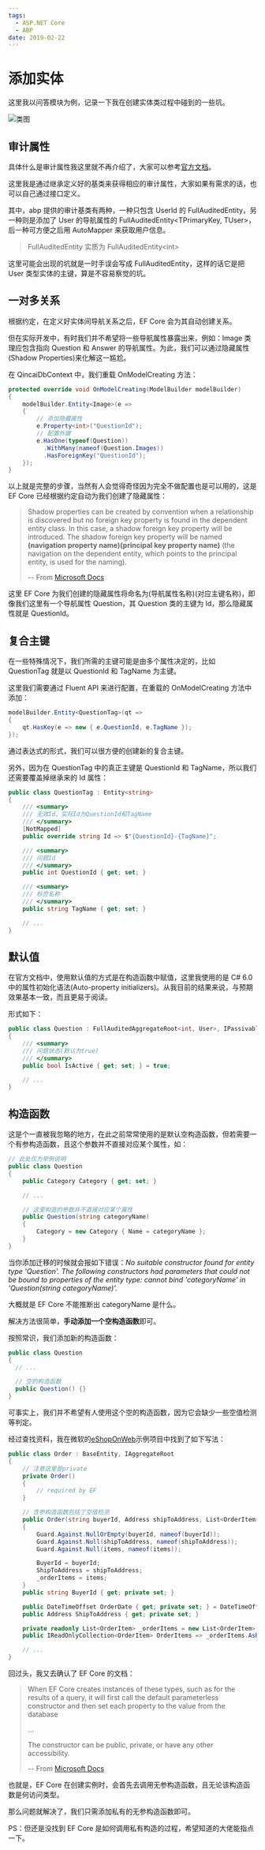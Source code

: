 ```yaml
---
tags:
  - ASP.NET Core
  - ABP
date: 2019-02-22
---
```


# 添加实体

这里我以问答模块为例，记录一下我在创建实体类过程中碰到的一些坑。

![类图](../Images/ABP框架入门踩坑/添加实体/类图.png)

## 审计属性

具体什么是审计属性我这里就不再介绍了，大家可以参考[官方文档](https://aspnetboilerplate.com/Pages/Documents/Entities#auditing)。

这里我是通过继承定义好的基类来获得相应的审计属性，大家如果有需求的话，也可以自己通过接口定义。

其中，abp 提供的审计基类有两种，一种只包含 UserId 的 FullAuditedEntity<TPrimaryKey>，另一种则是添加了 User 的导航属性的 FullAuditedEntity<TPrimaryKey, TUser>，后一种可方便之后用 AutoMapper 来获取用户信息。

> FullAuditedEntity 实质为 FullAuditedEntity&lt;int&gt;

这里可能会出现的坑就是一时手误会写成 FullAuditedEntity<User>，这样的话它是把 User 类型实体的主键，算是不容易察觉的坑。

## 一对多关系

根据约定，在定义好实体间导航关系之后，EF Core 会为其自动创建关系。

但在实际开发中，有时我们并不希望将一些导航属性暴露出来，例如：Image 类理应包含指向 Question 和 Answer 的导航属性。为此，我们可以通过隐藏属性(Shadow Properties)来化解这一尴尬。

在 QincaiDbContext 中，我们重载 OnModelCreating 方法：

```csharp
protected override void OnModelCreating(ModelBuilder modelBuilder)
{
    modelBuilder.Entity<Image>(e =>
    {
        // 添加隐藏属性
        e.Property<int>("QuestionId");
        // 配置外键
        e.HasOne(typeof(Question))
          .WithMany(nameof(Question.Images))
          .HasForeignKey("QuestionId");
    });
}
```

以上就是完整的步骤，当然有人会觉得奇怪因为完全不做配置也是可以用的，这是 EF Core 已经根据约定自动为我们创建了隐藏属性：

> Shadow properties can be created by convention when a relationship is discovered but no foreign key property is found in the dependent entity class. In this case, a shadow foreign key property will be introduced. The shadow foreign key property will be named **(navigation property name)(principal key property name)** (the navigation on the dependent entity, which points to the principal entity, is used for the naming).
>
> -- From [Microsoft Docs](https://docs.microsoft.com/zh-cn/ef/core/modeling/shadow-properties#conventions)

这里 EF Core 为我们创建的隐藏属性将命名为(导航属性名称)(对应主键名称)，即像我们这里有一个导航属性 Question，其 Question 类的主键为 Id，那么隐藏属性就是 QuestionId。

## 复合主键

在一些特殊情况下，我们所需的主键可能是由多个属性决定的，比如 QuestionTag 就是以 QuestionId 和 TagName 为主键。

这里我们需要通过 Fluent API 来进行配置，在重载的 OnModelCreating 方法中添加：

```csharp
modelBuilder.Entity<QuestionTag>(qt =>
{
    qt.HasKey(e => new { e.QuestionId, e.TagName });
});
```

通过表达式的形式，我们可以很方便的创建新的复合主键。

另外，因为在 QuestionTag 中的真正主键是 QuestionId 和 TagName，所以我们还需要覆盖掉继承来的 Id 属性：

```csharp
public class QuestionTag : Entity<string>
{
    /// <summary>
    /// 无效Id，实际Id为QuestionId和TagName
    /// </summary>
    [NotMapped]
    public override string Id => $"{QuestionId}-{TagName}";

    /// <summary>
    /// 问题Id
    /// </summary>
    public int QuestionId { get; set; }

    /// <summary>
    /// 标签名称
    /// </summary>
    public string TagName { get; set; }

    // ...
}
```

## 默认值

在官方文档中，使用默认值的方式是在构造函数中赋值，这里我使用的是 C# 6.0 中的属性初始化语法(Auto-property initializers)。从我目前的结果来说，与预期效果基本一致，而且更易于阅读。

形式如下：

```csharp
public class Question : FullAuditedAggregateRoot<int, User>, IPassivable
{
    /// <summary>
    /// 问题状态(默认为true)
    /// </summary>
    public bool IsActive { get; set; } = true;

    // ...
}
```

## 构造函数

这是个一直被我忽略的地方，在此之前常常使用的是默认空构造函数，但若需要一个有参构造函数，且这个参数并不直接对应某个属性，如：

```csharp
// 此处仅为举例说明
public class Question
{
    public Category Category { get; set; }

    // ...

    // 这里构造的参数并不直接对应某个属性
    public Question(string categoryName)
    {
        Category = new Category { Name = categoryName };
    }
}
```

当你添加迁移的时候就会报如下错误：_No suitable constructor found for entity type 'Question'. The following constructors had parameters that could not be bound to properties of the entity type: cannot bind 'categoryName' in 'Question(string categoryName)'._

大概就是 EF Core 不能推断出 categoryName 是什么。

解决方法很简单，**手动添加一个空构造函数**即可。

按照常识，我们添加新的构造函数：

```csharp
public class Question
{
  // ...

  // 空的构造函数
  public Question() {}
}
```

可事实上，我们并不希望有人使用这个空的构造函数，因为它会缺少一些空值检测等判定。

经过查找资料，我在微软的[eShopOnWeb](https://github.com/dotnet-architecture/eShopOnWeb)示例项目中找到了如下写法：

```csharp
public class Order : BaseEntity, IAggregateRoot
{
    // 注意这里是private
    private Order()
    {
        // required by EF
    }

    // 含参构造函数包括了空值检测
    public Order(string buyerId, Address shipToAddress, List<OrderItem> items)
    {
        Guard.Against.NullOrEmpty(buyerId, nameof(buyerId));
        Guard.Against.Null(shipToAddress, nameof(shipToAddress));
        Guard.Against.Null(items, nameof(items));

        BuyerId = buyerId;
        ShipToAddress = shipToAddress;
        _orderItems = items;
    }
    public string BuyerId { get; private set; }

    public DateTimeOffset OrderDate { get; private set; } = DateTimeOffset.Now;
    public Address ShipToAddress { get; private set; }

    private readonly List<OrderItem> _orderItems = new List<OrderItem>();
    public IReadOnlyCollection<OrderItem> OrderItems => _orderItems.AsReadOnly();

    // ...
}
```

回过头，我又去确认了 EF Core 的文档：

> When EF Core creates instances of these types, such as for the results of a query, it will first call the default parameterless constructor and then set each property to the value from the database
>
> ...
>
> The constructor can be public, private, or have any other accessibility.
>
> -- From [Microsoft Docs](https://docs.microsoft.com/zh-cn/ef/core/modeling/constructors#binding-to-mapped-properties)

也就是，EF Core 在创建实例时，会首先去调用无参构造函数，且无论该构造函数是何访问类型。

那么问题就解决了，我们只需添加私有的无参构造函数即可。

PS：但还是没找到 EF Core 是如何调用私有构造的过程，希望知道的大佬能指点一下。
